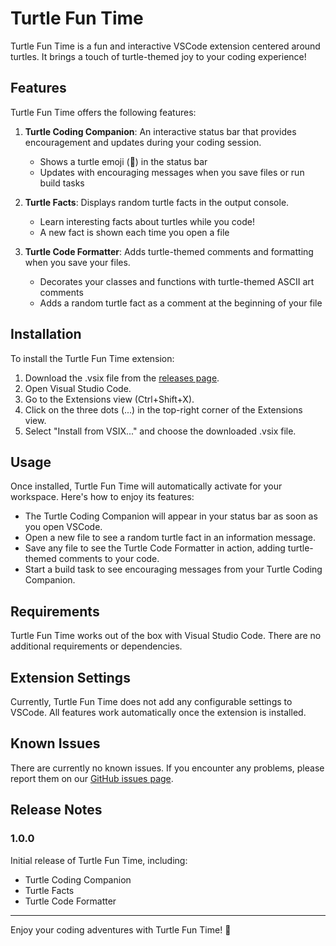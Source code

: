 # Turtle Fun Time

Turtle Fun Time is a fun and interactive VSCode extension centered around turtles. It brings a touch of turtle-themed joy to your coding experience!

## Features

Turtle Fun Time offers the following features:

1. **Turtle Coding Companion**: An interactive status bar that provides encouragement and updates during your coding session.
   - Shows a turtle emoji (🐢) in the status bar
   - Updates with encouraging messages when you save files or run build tasks

2. **Turtle Facts**: Displays random turtle facts in the output console.
   - Learn interesting facts about turtles while you code!
   - A new fact is shown each time you open a file

3. **Turtle Code Formatter**: Adds turtle-themed comments and formatting when you save your files.
   - Decorates your classes and functions with turtle-themed ASCII art comments
   - Adds a random turtle fact as a comment at the beginning of your file

## Installation

To install the Turtle Fun Time extension:

1. Download the .vsix file from the [releases page](https://github.com/anuk909/turtle-fun-time/releases).
2. Open Visual Studio Code.
3. Go to the Extensions view (Ctrl+Shift+X).
4. Click on the three dots (...) in the top-right corner of the Extensions view.
5. Select "Install from VSIX..." and choose the downloaded .vsix file.

## Usage

Once installed, Turtle Fun Time will automatically activate for your workspace. Here's how to enjoy its features:

- The Turtle Coding Companion will appear in your status bar as soon as you open VSCode.
- Open a new file to see a random turtle fact in an information message.
- Save any file to see the Turtle Code Formatter in action, adding turtle-themed comments to your code.
- Start a build task to see encouraging messages from your Turtle Coding Companion.

## Requirements

Turtle Fun Time works out of the box with Visual Studio Code. There are no additional requirements or dependencies.

## Extension Settings

Currently, Turtle Fun Time does not add any configurable settings to VSCode. All features work automatically once the extension is installed.

## Known Issues

There are currently no known issues. If you encounter any problems, please report them on our [GitHub issues page](https://github.com/anuk909/turtle-fun-time/issues).

## Release Notes

### 1.0.0

Initial release of Turtle Fun Time, including:
- Turtle Coding Companion
- Turtle Facts
- Turtle Code Formatter

---

Enjoy your coding adventures with Turtle Fun Time! 🐢
